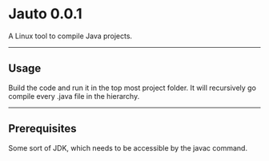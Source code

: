 Jauto 0.0.1
===========

A Linux tool to compile Java projects.

---

Usage
-----

Build the code and run it in the top most project folder. It will recursively go
compile every .java file in the hierarchy.

---

Prerequisites
-------------

Some sort of JDK, which needs to be accessible by the javac command.
